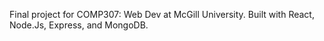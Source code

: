 Final project for COMP307: Web Dev at McGill University. Built with React, Node.Js, Express, and MongoDB.
